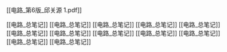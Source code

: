 [[电路_第6版_邱关源 1.pdf]]

[[电路_总笔记]]
[[电路_总笔记]]
[[电路_总笔记]]
[[电路_总笔记]]
[[电路_总笔记]]
[[电路_总笔记]]
[[电路_总笔记]]
[[电路_总笔记]]
[[电路_总笔记]]
[[电路_总笔记]]
[[电路_总笔记]]
[[电路_总笔记]]
